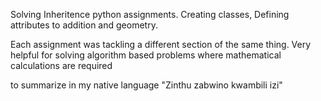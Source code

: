 Solving Inheritence python assignments.
Creating classes, Defining attributes to addition and geometry.

Each assignment was tackling a different section of the same thing.
Very helpful for solving algorithm based problems where mathematical calculations are required

to summarize in my native language "Zinthu zabwino kwambili izi" 
